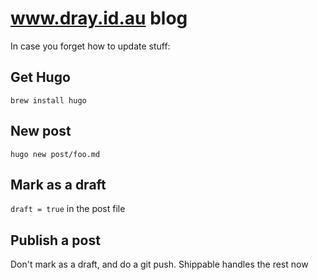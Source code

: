 # www.dray.id.au blog

In case you forget how to update stuff:

## Get Hugo
`brew install hugo`

## New post
`hugo new post/foo.md`

## Mark as a draft
`draft = true` in the post file

## Publish a post
Don't mark as a draft, and do a git push. Shippable handles the rest now
